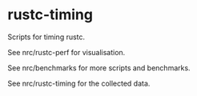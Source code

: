 # rustc-timing

Scripts for timing rustc.

See nrc/rustc-perf for visualisation.

See nrc/benchmarks for more scripts and benchmarks.

See nrc/rustc-timing for the collected data.
